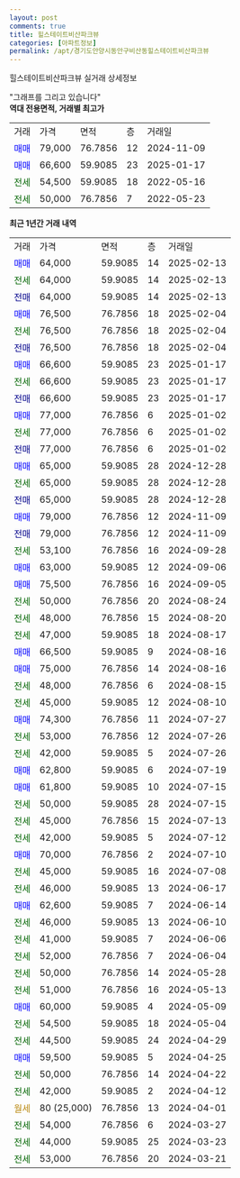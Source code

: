 ```yaml
---
layout: post
comments: true
title: 힐스테이트비산파크뷰
categories: [아파트정보]
permalink: /apt/경기도안양시동안구비산동힐스테이트비산파크뷰
---
```


힐스테이트비산파크뷰 실거래 상세정보

<script type="text/javascript">
  google.charts.load('current', {'packages':['line', 'corechart']});
  google.charts.setOnLoadCallback(drawChart);

  function drawChart() {
    var data = new google.visualization.DataTable();
    data.addColumn('date', '거래일');
    data.addColumn('number', "매매");
    data.addColumn('number', "전세");
    data.addColumn('number', "전매");

    data.addRows([[new Date(Date.parse("2025-02-13")), 64000, null, null], [new Date(Date.parse("2025-02-13")), null, 64000, null], [new Date(Date.parse("2025-02-13")), null, null, 64000], [new Date(Date.parse("2025-02-04")), 76500, null, null], [new Date(Date.parse("2025-02-04")), null, 76500, null], [new Date(Date.parse("2025-02-04")), null, null, 76500], [new Date(Date.parse("2025-01-17")), 66600, null, null], [new Date(Date.parse("2025-01-17")), null, 66600, null], [new Date(Date.parse("2025-01-17")), null, null, 66600], [new Date(Date.parse("2025-01-02")), 77000, null, null], [new Date(Date.parse("2025-01-02")), null, 77000, null], [new Date(Date.parse("2025-01-02")), null, null, 77000], [new Date(Date.parse("2024-12-28")), 65000, null, null], [new Date(Date.parse("2024-12-28")), null, 65000, null], [new Date(Date.parse("2024-12-28")), null, null, 65000], [new Date(Date.parse("2024-11-09")), 79000, null, null], [new Date(Date.parse("2024-11-09")), null, null, 79000], [new Date(Date.parse("2024-09-28")), null, 53100, null], [new Date(Date.parse("2024-09-06")), 63000, null, null], [new Date(Date.parse("2024-09-05")), 75500, null, null], [new Date(Date.parse("2024-08-24")), null, 50000, null], [new Date(Date.parse("2024-08-20")), null, 48000, null], [new Date(Date.parse("2024-08-17")), null, 47000, null], [new Date(Date.parse("2024-08-16")), 66500, null, null], [new Date(Date.parse("2024-08-16")), 75000, null, null], [new Date(Date.parse("2024-08-15")), null, 48000, null], [new Date(Date.parse("2024-08-10")), null, 45000, null], [new Date(Date.parse("2024-07-27")), 74300, null, null], [new Date(Date.parse("2024-07-26")), null, 53000, null], [new Date(Date.parse("2024-07-26")), null, 42000, null], [new Date(Date.parse("2024-07-19")), 62800, null, null], [new Date(Date.parse("2024-07-15")), 61800, null, null], [new Date(Date.parse("2024-07-15")), null, 50000, null], [new Date(Date.parse("2024-07-13")), null, 45000, null], [new Date(Date.parse("2024-07-12")), null, 42000, null], [new Date(Date.parse("2024-07-10")), 70000, null, null], [new Date(Date.parse("2024-07-08")), null, 45000, null], [new Date(Date.parse("2024-06-17")), null, 46000, null], [new Date(Date.parse("2024-06-14")), 62600, null, null], [new Date(Date.parse("2024-06-10")), null, 46000, null], [new Date(Date.parse("2024-06-06")), null, 41000, null], [new Date(Date.parse("2024-06-04")), null, 52000, null], [new Date(Date.parse("2024-05-28")), null, 50000, null], [new Date(Date.parse("2024-05-13")), null, 51000, null], [new Date(Date.parse("2024-05-09")), 60000, null, null], [new Date(Date.parse("2024-05-04")), null, 54500, null], [new Date(Date.parse("2024-04-29")), null, 44500, null], [new Date(Date.parse("2024-04-25")), 59500, null, null], [new Date(Date.parse("2024-04-22")), null, 50000, null], [new Date(Date.parse("2024-04-12")), null, 42000, null], [new Date(Date.parse("2024-04-01")), null, null, null], [new Date(Date.parse("2024-03-27")), null, 54000, null], [new Date(Date.parse("2024-03-23")), null, 44000, null], [new Date(Date.parse("2024-03-21")), null, 53000, null]]);

    var options = {
      hAxis: {
        format: 'yyyy/MM/dd'
      },    
      lineWidth: 0,
      pointsVisible: true,    
      title: '최근 1년간 유형별 실거래가 분포',
      legend: { position: 'bottom' }
    };

    var formatter = new google.visualization.NumberFormat({pattern:'###,###'} );
    formatter.format(data, 1);
    formatter.format(data, 2);
    
    setTimeout(function() {
        var chart = new google.visualization.LineChart(document.getElementById('columnchart_material'));
        chart.draw(data, (options));
        document.getElementById('loading').style.display = 'none';
    }, 200);
  }
</script>


<div id="loading" style="z-index:20; display: block; margin-left: 0px">"그래프를 그리고 있습니다"</div>
<div id="columnchart_material" style="width: 95%; margin-left: 0px; display: block"></div>
<!-- contents start -->
<b>역대 전용면적, 거래별 최고가</b>
<table class="sortable">
    <tr>
      <td>거래</td>
      <td>가격</td>
      <td>면적</td>
      <td>층</td>
      <td>거래일</td>
    </tr>
        <tr>
          <td><a style="color: blue">매매</a></td>
          <td>79,000</td>
          <td>76.7856</td>
          <td>12</td>
          <td>2024-11-09</td>
        </tr>            <tr>
          <td><a style="color: blue">매매</a></td>
          <td>66,600</td>
          <td>59.9085</td>
          <td>23</td>
          <td>2025-01-17</td>
        </tr>        
        <tr>
              <td><a style="color: darkgreen">전세</a></td>
              <td>54,500</td>
              <td>59.9085</td>
              <td>18</td>
              <td>2022-05-16</td>
            </tr>            <tr>
              <td><a style="color: darkgreen">전세</a></td>
              <td>50,000</td>
              <td>76.7856</td>
              <td>7</td>
              <td>2022-05-23</td>
            </tr>        
    
</table>

<b>최근 1년간 거래 내역</b>

<table class="sortable">
    <tr>
      <td>거래</td>
      <td>가격</td>
      <td>면적</td>
      <td>층</td>
      <td>거래일</td>
    </tr>
    <tr>
      <td><a style="color: blue">매매</a></td>
      <td>64,000</td>
      <td>59.9085</td>
      <td>14</td>
      <td>2025-02-13</td>
    </tr>          <tr>
      <td><a style="color: darkgreen">전세</a></td>
      <td>64,000</td>
      <td>59.9085</td>
      <td>14</td>
      <td>2025-02-13</td>
    </tr>          <tr>
      <td><a style="color: darkblue">전매</a></td>
      <td>64,000</td>
      <td>59.9085</td>
      <td>14</td>
      <td>2025-02-13</td>
    </tr>          <tr>
      <td><a style="color: blue">매매</a></td>
      <td>76,500</td>
      <td>76.7856</td>
      <td>18</td>
      <td>2025-02-04</td>
    </tr>          <tr>
      <td><a style="color: darkgreen">전세</a></td>
      <td>76,500</td>
      <td>76.7856</td>
      <td>18</td>
      <td>2025-02-04</td>
    </tr>          <tr>
      <td><a style="color: darkblue">전매</a></td>
      <td>76,500</td>
      <td>76.7856</td>
      <td>18</td>
      <td>2025-02-04</td>
    </tr>          <tr>
      <td><a style="color: blue">매매</a></td>
      <td>66,600</td>
      <td>59.9085</td>
      <td>23</td>
      <td>2025-01-17</td>
    </tr>          <tr>
      <td><a style="color: darkgreen">전세</a></td>
      <td>66,600</td>
      <td>59.9085</td>
      <td>23</td>
      <td>2025-01-17</td>
    </tr>          <tr>
      <td><a style="color: darkblue">전매</a></td>
      <td>66,600</td>
      <td>59.9085</td>
      <td>23</td>
      <td>2025-01-17</td>
    </tr>          <tr>
      <td><a style="color: blue">매매</a></td>
      <td>77,000</td>
      <td>76.7856</td>
      <td>6</td>
      <td>2025-01-02</td>
    </tr>          <tr>
      <td><a style="color: darkgreen">전세</a></td>
      <td>77,000</td>
      <td>76.7856</td>
      <td>6</td>
      <td>2025-01-02</td>
    </tr>          <tr>
      <td><a style="color: darkblue">전매</a></td>
      <td>77,000</td>
      <td>76.7856</td>
      <td>6</td>
      <td>2025-01-02</td>
    </tr>          <tr>
      <td><a style="color: blue">매매</a></td>
      <td>65,000</td>
      <td>59.9085</td>
      <td>28</td>
      <td>2024-12-28</td>
    </tr>          <tr>
      <td><a style="color: darkgreen">전세</a></td>
      <td>65,000</td>
      <td>59.9085</td>
      <td>28</td>
      <td>2024-12-28</td>
    </tr>          <tr>
      <td><a style="color: darkblue">전매</a></td>
      <td>65,000</td>
      <td>59.9085</td>
      <td>28</td>
      <td>2024-12-28</td>
    </tr>          <tr>
      <td><a style="color: blue">매매</a></td>
      <td>79,000</td>
      <td>76.7856</td>
      <td>12</td>
      <td>2024-11-09</td>
    </tr>          <tr>
      <td><a style="color: darkblue">전매</a></td>
      <td>79,000</td>
      <td>76.7856</td>
      <td>12</td>
      <td>2024-11-09</td>
    </tr>          <tr>
      <td><a style="color: darkgreen">전세</a></td>
      <td>53,100</td>
      <td>76.7856</td>
      <td>16</td>
      <td>2024-09-28</td>
    </tr>          <tr>
      <td><a style="color: blue">매매</a></td>
      <td>63,000</td>
      <td>59.9085</td>
      <td>12</td>
      <td>2024-09-06</td>
    </tr>          <tr>
      <td><a style="color: blue">매매</a></td>
      <td>75,500</td>
      <td>76.7856</td>
      <td>16</td>
      <td>2024-09-05</td>
    </tr>          <tr>
      <td><a style="color: darkgreen">전세</a></td>
      <td>50,000</td>
      <td>76.7856</td>
      <td>20</td>
      <td>2024-08-24</td>
    </tr>          <tr>
      <td><a style="color: darkgreen">전세</a></td>
      <td>48,000</td>
      <td>76.7856</td>
      <td>15</td>
      <td>2024-08-20</td>
    </tr>          <tr>
      <td><a style="color: darkgreen">전세</a></td>
      <td>47,000</td>
      <td>59.9085</td>
      <td>18</td>
      <td>2024-08-17</td>
    </tr>          <tr>
      <td><a style="color: blue">매매</a></td>
      <td>66,500</td>
      <td>59.9085</td>
      <td>9</td>
      <td>2024-08-16</td>
    </tr>          <tr>
      <td><a style="color: blue">매매</a></td>
      <td>75,000</td>
      <td>76.7856</td>
      <td>14</td>
      <td>2024-08-16</td>
    </tr>          <tr>
      <td><a style="color: darkgreen">전세</a></td>
      <td>48,000</td>
      <td>76.7856</td>
      <td>6</td>
      <td>2024-08-15</td>
    </tr>          <tr>
      <td><a style="color: darkgreen">전세</a></td>
      <td>45,000</td>
      <td>59.9085</td>
      <td>12</td>
      <td>2024-08-10</td>
    </tr>          <tr>
      <td><a style="color: blue">매매</a></td>
      <td>74,300</td>
      <td>76.7856</td>
      <td>11</td>
      <td>2024-07-27</td>
    </tr>          <tr>
      <td><a style="color: darkgreen">전세</a></td>
      <td>53,000</td>
      <td>76.7856</td>
      <td>12</td>
      <td>2024-07-26</td>
    </tr>          <tr>
      <td><a style="color: darkgreen">전세</a></td>
      <td>42,000</td>
      <td>59.9085</td>
      <td>5</td>
      <td>2024-07-26</td>
    </tr>          <tr>
      <td><a style="color: blue">매매</a></td>
      <td>62,800</td>
      <td>59.9085</td>
      <td>6</td>
      <td>2024-07-19</td>
    </tr>          <tr>
      <td><a style="color: blue">매매</a></td>
      <td>61,800</td>
      <td>59.9085</td>
      <td>10</td>
      <td>2024-07-15</td>
    </tr>          <tr>
      <td><a style="color: darkgreen">전세</a></td>
      <td>50,000</td>
      <td>59.9085</td>
      <td>28</td>
      <td>2024-07-15</td>
    </tr>          <tr>
      <td><a style="color: darkgreen">전세</a></td>
      <td>45,000</td>
      <td>76.7856</td>
      <td>15</td>
      <td>2024-07-13</td>
    </tr>          <tr>
      <td><a style="color: darkgreen">전세</a></td>
      <td>42,000</td>
      <td>59.9085</td>
      <td>5</td>
      <td>2024-07-12</td>
    </tr>          <tr>
      <td><a style="color: blue">매매</a></td>
      <td>70,000</td>
      <td>76.7856</td>
      <td>2</td>
      <td>2024-07-10</td>
    </tr>          <tr>
      <td><a style="color: darkgreen">전세</a></td>
      <td>45,000</td>
      <td>59.9085</td>
      <td>16</td>
      <td>2024-07-08</td>
    </tr>          <tr>
      <td><a style="color: darkgreen">전세</a></td>
      <td>46,000</td>
      <td>59.9085</td>
      <td>13</td>
      <td>2024-06-17</td>
    </tr>          <tr>
      <td><a style="color: blue">매매</a></td>
      <td>62,600</td>
      <td>59.9085</td>
      <td>7</td>
      <td>2024-06-14</td>
    </tr>          <tr>
      <td><a style="color: darkgreen">전세</a></td>
      <td>46,000</td>
      <td>59.9085</td>
      <td>13</td>
      <td>2024-06-10</td>
    </tr>          <tr>
      <td><a style="color: darkgreen">전세</a></td>
      <td>41,000</td>
      <td>59.9085</td>
      <td>7</td>
      <td>2024-06-06</td>
    </tr>          <tr>
      <td><a style="color: darkgreen">전세</a></td>
      <td>52,000</td>
      <td>76.7856</td>
      <td>7</td>
      <td>2024-06-04</td>
    </tr>          <tr>
      <td><a style="color: darkgreen">전세</a></td>
      <td>50,000</td>
      <td>76.7856</td>
      <td>14</td>
      <td>2024-05-28</td>
    </tr>          <tr>
      <td><a style="color: darkgreen">전세</a></td>
      <td>51,000</td>
      <td>76.7856</td>
      <td>16</td>
      <td>2024-05-13</td>
    </tr>          <tr>
      <td><a style="color: blue">매매</a></td>
      <td>60,000</td>
      <td>59.9085</td>
      <td>4</td>
      <td>2024-05-09</td>
    </tr>          <tr>
      <td><a style="color: darkgreen">전세</a></td>
      <td>54,500</td>
      <td>59.9085</td>
      <td>18</td>
      <td>2024-05-04</td>
    </tr>          <tr>
      <td><a style="color: darkgreen">전세</a></td>
      <td>44,500</td>
      <td>59.9085</td>
      <td>24</td>
      <td>2024-04-29</td>
    </tr>          <tr>
      <td><a style="color: blue">매매</a></td>
      <td>59,500</td>
      <td>59.9085</td>
      <td>5</td>
      <td>2024-04-25</td>
    </tr>          <tr>
      <td><a style="color: darkgreen">전세</a></td>
      <td>50,000</td>
      <td>76.7856</td>
      <td>14</td>
      <td>2024-04-22</td>
    </tr>          <tr>
      <td><a style="color: darkgreen">전세</a></td>
      <td>42,000</td>
      <td>59.9085</td>
      <td>2</td>
      <td>2024-04-12</td>
    </tr>          <tr>
      <td><a style="color: darkgoldenrod">월세</a></td>
      <td>80 (25,000)</td>
      <td>76.7856</td>
      <td>13</td>
      <td>2024-04-01</td>
    </tr>          <tr>
      <td><a style="color: darkgreen">전세</a></td>
      <td>54,000</td>
      <td>76.7856</td>
      <td>6</td>
      <td>2024-03-27</td>
    </tr>          <tr>
      <td><a style="color: darkgreen">전세</a></td>
      <td>44,000</td>
      <td>59.9085</td>
      <td>25</td>
      <td>2024-03-23</td>
    </tr>          <tr>
      <td><a style="color: darkgreen">전세</a></td>
      <td>53,000</td>
      <td>76.7856</td>
      <td>20</td>
      <td>2024-03-21</td>
    </tr>      </table>
<!-- contents end -->    


